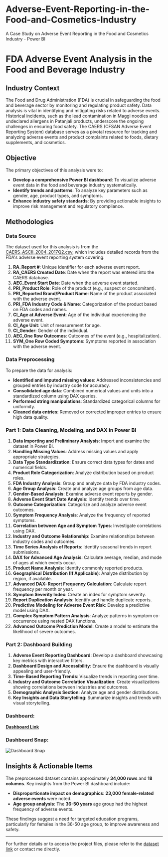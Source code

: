 # Adverse-Event-Reporting-in-the-Food-and-Cosmetics-Industry
A Case Study on Adverse Event Reporting in the Food and Cosmetics Industry - Power BI

# FDA Adverse Event Analysis in the Food and Beverage Industry

## Industry Context

The Food and Drug Administration (FDA) is crucial in safeguarding the food and beverage sector by monitoring and regulating product safety. Data analysis is vital in identifying and mitigating risks related to adverse events. Historical incidents, such as the lead contamination in Maggi noodles and undeclared allergens in Patanjali products, underscore the ongoing challenges in ensuring food safety. The CAERS (CFSAN Adverse Event Reporting System) database serves as a pivotal resource for tracking and analyzing adverse events and product complaints related to foods, dietary supplements, and cosmetics.

## Objective

The primary objectives of this analysis were to:

- **Develop a comprehensive Power BI dashboard**: To visualize adverse event data in the food and beverage industry systematically.
- **Identify trends and patterns**: To analyze key parameters such as gender, age, product types, and symptoms.
- **Enhance industry safety standards**: By providing actionable insights to improve risk management and regulatory compliance.

## Methodologies

### Data Source

The dataset used for this analysis is from the [CAERS_ASCII_2004_2017Q2.csv](https://github.com/ShouvikSaha504/Adverse-Event-Reporting-in-the-Food-and-Cosmetics-Industry/blob/5dd27c6b31c6786cd2aa771ae5278ee8efb08a1c/CAERS_ASCII_2004_2017Q2.csv), which includes detailed records from the FDA's adverse event reporting system covering:

1. **RA_Report #**: Unique identifier for each adverse event report.
2. **RA_CAERS Created Date**: Date when the report was entered into the CAERS database.
3. **AEC_Event Start Date**: Date when the adverse event started.
4. **PRI_Product Role**: Role of the product (e.g., suspect or concomitant).
5. **PRI_Reported Brand/Product Name**: Name of the product associated with the adverse event.
6. **PRI_FDA Industry Code & Name**: Categorization of the product based on FDA codes and names.
7. **CI_Age at Adverse Event**: Age of the individual experiencing the adverse event.
8. **CI_Age Unit**: Unit of measurement for age.
9. **CI_Gender**: Gender of the individual.
10. **AEC_One Row Outcomes**: Outcomes of the event (e.g., hospitalization).
11. **SYM_One Row Coded Symptoms**: Symptoms reported in association with the adverse event.

### Data Preprocessing

To prepare the data for analysis:

- **Identified and imputed missing values**: Addressed inconsistencies and grouped entries by industry code for accuracy.
- **Consolidated age data**: Combined numerical values and units into a standardized column using DAX queries.
- **Performed string manipulations**: Standardized categorical columns for uniformity.
- **Cleaned data entries**: Removed or corrected improper entries to ensure high data quality.

### Part 1: Data Cleaning, Modeling, and DAX in Power BI

1. **Data Importing and Preliminary Analysis**: Import and examine the dataset in Power BI.
2. **Handling Missing Values**: Address missing values and apply appropriate strategies.
3. **Data Type Standardization**: Ensure correct data types for dates and numerical fields.
4. **Product Role Categorization**: Analyze distribution based on product roles.
5. **FDA Industry Analysis**: Group and analyze data by FDA industry codes.
6. **Age Group Analysis**: Create and analyze age groups from age data.
7. **Gender-Based Analysis**: Examine adverse event reports by gender.
8. **Adverse Event Start Date Analysis**: Identify trends over time.
9. **Outcome Categorization**: Categorize and analyze adverse event outcomes.
10. **Symptom Frequency Analysis**: Analyze the frequency of reported symptoms.
11. **Correlation between Age and Symptom Types**: Investigate correlations using DAX.
12. **Industry and Outcome Relationship**: Examine relationships between industry codes and outcomes.
13. **Time Series Analysis of Reports**: Identify seasonal trends in report submissions.
14. **DAX for Advanced Age Analysis**: Calculate average, median, and mode of ages at which events occur.
15. **Product Name Analysis**: Identify commonly reported products.
16. **Geographical Distribution (If Applicable)**: Analyze distribution by region, if available.
17. **Advanced DAX: Report Frequency Calculation**: Calculate report frequency per month or year.
18. **Symptom Severity Index**: Create an index for symptom severity.
19. **Report Duplication Analysis**: Identify and handle duplicate reports.
20. **Predictive Modeling for Adverse Event Risk**: Develop a predictive model using DAX.
21. **Complex Symptom Pattern Analysis**: Analyze patterns in symptom co-occurrence using nested DAX functions.
22. **Advanced Outcome Prediction Model**: Create a model to estimate the likelihood of severe outcomes.

### Part 2: Dashboard Building

1. **Adverse Event Reporting Dashboard**: Develop a dashboard showcasing key metrics with interactive filters.
2. **Dashboard Design and Accessibility**: Ensure the dashboard is visually appealing and user-friendly.
3. **Time-Based Reporting Trends**: Visualize trends in reporting over time.
4. **Industry and Outcome Correlation Visualization**: Create visualizations showing correlations between industries and outcomes.
5. **Demographic Analysis Section**: Analyze age and gender distributions.
6. **Key Insights and Data Storytelling**: Summarize insights and trends with visual storytelling.

### Dashboard:
[**Dashboard Link**](https://github.com/ShouvikSaha504/Adverse-Event-Reporting-in-the-Food-and-Cosmetics-Industry/blob/3903cb4498f60d1f03b2060f2776246c2b15ef00/Dashboard.pbix)

### Dashboard Snap:
![Dashboard Snap](https://github.com/user-attachments/assets/fde0e86c-72ee-402c-a863-7a7d72915a58)



## Insights & Actionable Items

The preprocessed dataset contains approximately **34,000 rows** and **18 columns**. Key insights from the Power BI dashboard include:

- **Disproportionate impact on demographics**: **23,000 female-related adverse events** were noted.
- **Age group analysis**: The **36-50 years** age group had the highest frequency of adverse events.

These findings suggest a need for targeted education programs, particularly for females in the 36-50 age group, to improve awareness and safety.

---

For further details or to access the project files, please refer to the [dataset link]([https://prod-files-secure.s3.us-west-2.amazonaws.com/d1e1bc70-9ede-4c69-84fd-42c5605803a0/f005446a-14f3-426e-b31e-03df53eb3d89/CAERS_ASCII_2004_2017Q2.csv](https://github.com/ShouvikSaha504/Adverse-Event-Reporting-in-the-Food-and-Cosmetics-Industry/blob/5dd27c6b31c6786cd2aa771ae5278ee8efb08a1c/CAERS_ASCII_2004_2017Q2.csv)) or contact me directly.

